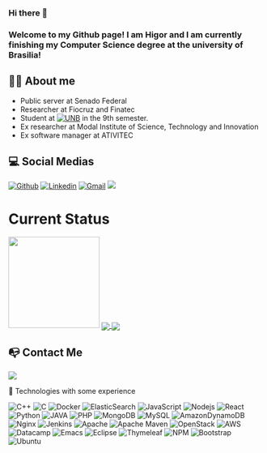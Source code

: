 ### Hi there 👋
### Welcome to my Github page! I am Higor and I am currently finishing my Computer Science degree at the university of Brasilia!

## 🔭💉 About me
- Public server at Senado Federal
- Researcher at Fiocruz and Finatec
- Student at [![UNB](https://img.shields.io/badge/UNB-Computer%20Science-%23008940)](https://www.unb.br/) in the 9th semester.
- Ex researcher at Modal Institute of Science, Technology and Innovation
- Ex software manager at ATIVITEC


## 💻 Social Medias
[![Github](https://img.shields.io/badge/-Github-000?style=flat&logo=Github&logoColor=white)](https://github.com/leonardorodriguesds)
[![Linkedin](https://img.shields.io/badge/-LinkedIn-blue?style=flat&logo=Linkedin&logoColor=white)](https://www.linkedin.com/in/leonardorodriguesds/)
[![Gmail](https://img.shields.io/badge/-Gmail-c14438?style=flat&logo=Gmail&logoColor=white)](mailto:leonardo.rsouzads@gmail.com)
[<img src = "https://img.shields.io/badge/instagram-%23E4405F.svg?&style=for-the-badge&logo=instagram&logoColor=white">](https://www.instagram.com/leonardorodriguesds/) 


# Current Status
<img height="180em" src="https://github-readme-stats.vercel.app/api?username=leonardorodriguesds&show_icons=true&hide_border=true&&count_private=true&include_all_commits=true&theme=tokyonight" /> 

<a href="https://github.com/leonardorodriguesds/github-readme-stats">
  <img align="center" src="https://github-readme-stats.vercel.app/api/top-langs/?username=leonardorodriguesds&layout=compact&langs_count=8&count_private=true&theme=tokyonight&hide=TeX" />
</a>
<a href="https://github.com/leonardorodriguesds/github-readme-stats">
  <img align="center" src="https://github-readme-stats.vercel.app/api?username=leonardorodriguesds&show_icons=true&hide_border=true&&count_private=true&include_all_commits=true&theme=tokyonigh" />
</a>

## :mailbox_with_no_mail: Contact Me


[![](https://i.imgur.com/VzCPOmf.png)](https://www.linkedin.com/in/leonardorodriguesds/)


🌱 Technologies with some experience

![C++](https://img.shields.io/badge/-C++-black?style=flat-square&logo=c%2B%2B)
![C](https://img.shields.io/badge/c-%2300599C.svg?style=for-the-badge&logo=c&logoColor=white)
![Docker](https://img.shields.io/badge/-Docker-black?style=flat-square&logo=docker)
![ElasticSearch](https://img.shields.io/badge/-ElasticSearch-black?style=flat-square&logo=elasticsearch&logoColor=005571)
![JavaScript](https://img.shields.io/badge/-JavaScript-black?style=flat-square&logo=javascript)
![Nodejs](https://img.shields.io/badge/-Nodejs-black?style=flat-square&logo=Node.js)
![React](https://img.shields.io/badge/-React-black?style=flat-square&logo=react)
![Python](https://img.shields.io/badge/-Python-black?style=flat-square&logo=Python)
![JAVA](https://img.shields.io/badge/java-%23ED8B00.svg?style=for-the-badge&logo=java&logoColor=white)
![PHP](https://img.shields.io/badge/php-%23777BB4.svg?style=for-the-badge&logo=php&logoColor=white)
![MongoDB](https://img.shields.io/badge/MongoDB-%234ea94b.svg?style=for-the-badge&logo=mongodb&logoColor=white)
![MySQL](https://img.shields.io/badge/mysql-%2300f.svg?style=for-the-badge&logo=mysql&logoColor=white)
![AmazonDynamoDB](https://img.shields.io/badge/Amazon%20DynamoDB-4053D6?style=for-the-badge&logo=Amazon%20DynamoDB&logoColor=white)
![Nginx](https://img.shields.io/badge/nginx-%23009639.svg?style=for-the-badge&logo=nginx&logoColor=white)
![Jenkins](https://img.shields.io/badge/jenkins-%232C5263.svg?style=for-the-badge&logo=jenkins&logoColor=white)
![Apache](https://img.shields.io/badge/apache-%23D42029.svg?style=for-the-badge&logo=apache&logoColor=white)
![Apache Maven](https://img.shields.io/badge/Apache%20Maven-C71A36?style=for-the-badge&logo=Apache%20Maven&logoColor=white)
![OpenStack](https://img.shields.io/badge/Openstack-%23f01742.svg?style=for-the-badge&logo=openstack&logoColor=white)
![AWS](https://img.shields.io/badge/AWS-%23FF9900.svg?style=for-the-badge&logo=amazon-aws&logoColor=white)
![Datacamp](https://img.shields.io/badge/Datacamp-05192D?style=for-the-badge&logo=datacamp&logoColor=03E860)
![Emacs](https://img.shields.io/badge/Emacs-%237F5AB6.svg?&style=for-the-badge&logo=gnu-emacs&logoColor=white)
![Eclipse](https://img.shields.io/badge/Eclipse-FE7A16.svg?style=for-the-badge&logo=Eclipse&logoColor=white)
![Thymeleaf](https://img.shields.io/badge/Thymeleaf-%23005C0F.svg?style=for-the-badge&logo=Thymeleaf&logoColor=white)
![NPM](https://img.shields.io/badge/NPM-%23000000.svg?style=for-the-badge&logo=npm&logoColor=white)
![Bootstrap](https://img.shields.io/badge/bootstrap-%23563D7C.svg?style=for-the-badge&logo=bootstrap&logoColor=white)
![Ubuntu](https://img.shields.io/badge/Ubuntu-E95420?style=for-the-badge&logo=ubuntu&logoColor=white)


<!--
**leonardorodriguesds/leonardorodriguesds** is a ✨ _special_ ✨ repository because its `README.md` (this file) appears on your GitHub profile.

Here are some ideas to get you started:

- 🔭 I’m currently working on ...
- 
- 👯 I’m looking to collaborate on ...
- 🤔 I’m looking for help with ...
- 💬 Ask me about ...
- 📫 How to reach me: ...
- 😄 Pronouns: ...
- ⚡ Fun fact: ...
-->